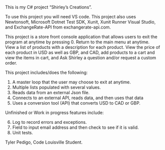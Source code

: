 This is my C# project “Shirley’s Creations”.

To use this project you will need VS code. This project also uses Newtonsoft, Microsoft Dotnet Test SDK, Xunit, Xunit Runner Visual Studio, and ExchangeRate-API from exchangerate-api.com.

This project is a store front console application that allows users to exit the program at anytime by pressing 0. Return to the main menu at anytime. View a list of products with a description for each product. View the price of each product in USD as well as GBP, and CAD, add products to a cart and view the items in cart, and Ask Shirley a question and/or request a custom order.

This project includes/does the following:

1. A master loop that the user may choose to exit at anytime.
2. Multiple lists populated with several values.
3. Reads data from an external Json file.
4. Connects to an external API, reads data, and then uses that data
5. Uses a conversion tool (API) that converts USD to CAD or GBP.

Unfinished or Work in progress features include:

6. Log to record errors and exceptions.
7. Field to input email address and then check to see if it is valid.
8. Unit tests.

Tyler Pedigo,
Code Louisville Student. 